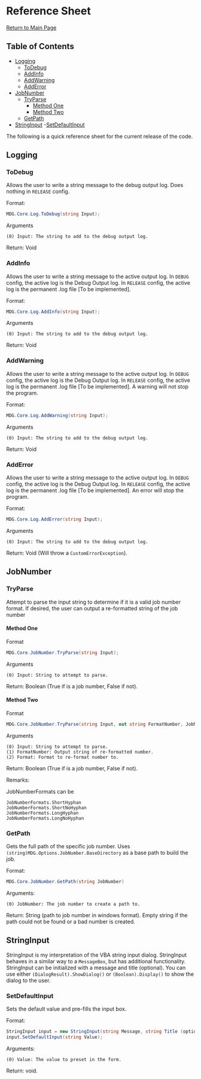# Reference Sheet
[Return to Main Page](README.md)

## Table of Contents
- [Logging](#Logging)
  - [ToDebug](#ToDebug)
  - [AddInfo](#AddInfo)
  - [AddWarning](#AddWarning)
  - [AddError](#AddError)
- [JobNumber](#JobNumber)
    - [TryParse](#TryParse)
        - [Method One](#Method-One)
        - [Method Two](#Method-Two)
    - [GetPath](#GetPath)
- [StringInput](#StringInput)
  -[SetDefaultInput](#SetDefaultInput)

The following is a quick reference sheet for the current release of the code.
## Logging
### ToDebug
Allows the user to write a string message to the debug output log. Does nothing in `RELEASE` config.

Format: 
```csharp
MDG.Core.Log.ToDebug(string Input);
```
Arguments
```
(0) Input: The string to add to the debug output log.
```
Return: Void
### AddInfo
Allows the user to write a string message to the active output log. In `DEBUG` config, the active log is the Debug Output log. In `RELEASE` config, the active log is the permanent .log file [To be implemented].

Format: 
```csharp
MDG.Core.Log.AddInfo(string Input);
```
Arguments
```
(0) Input: The string to add to the debug output log.
```
Return: Void
### AddWarning
Allows the user to write a string message to the active output log. In `DEBUG` config, the active log is the Debug Output log. In `RELEASE` config, the active log is the permanent .log file [To be implemented]. A warning will not stop the program.

Format: 
```csharp
MDG.Core.Log.AddWarning(string Input);
```
Arguments
```
(0) Input: The string to add to the debug output log.
```
Return: Void
### AddError
Allows the user to write a string message to the active output log. In `DEBUG` config, the active log is the Debug Output log. In `RELEASE` config, the active log is the permanent .log file [To be implemented]. An error will stop the program.

Format: 
```csharp
MDG.Core.Log.AddError(string Input);
```
Arguments
```
(0) Input: The string to add to the debug output log.
```
Return: Void (Will throw a `CustomErrorException`).
## JobNumber
### TryParse
Attempt to parse the input string to determine if it is a valid job number format. If desired, the user can output a re-formatted string of the job number
#### Method One
Format
```csharp
MDG.Core.JobNumber.TryParse(string Input);
```
Arguments
```
(0) Input: String to attempt to parse.
```
Return: Boolean (True if is a job number, False if not).
#### Method Two
Format
```csharp
MDG.Core.JobNumber.TryParse(string Input, out string FormatNumber, JobNumberFormats Format);
```
Arguments
```
(0) Input: String to attempt to parse.
(1) FormatNumber: Output string of re-formatted number.
(2) Format: Format to re-format number to.
```
Return: Boolean (True if is a job number, False if not).

Remarks:

JobNumberFormats can be
```
JobNumberFormats.ShortHyphan
JobNumberFormats.ShortNoHyphan
JobNumberFormats.LongHyphan
JobNumberFormats.LongNoHyphan
```

### GetPath
Gets the full path of the specific job number. Uses `(string)MDG.Options.JobNumber.BaseDirectory` as a base path to build the job.

Format:
```csharp
MDG.Core.JobNumber.GetPath(string JobNumber)
```
Arguments:
```
(0) JobNumber: The job number to create a path to.
```
Return: String (path to job number in windows format). Empty string if the path could not be found or a bad number is created.

## StringInput
StringInput is my interpretation of the VBA string input dialog. StringInput behaves in a similar way to a `MessageBox`, but has additional functionality. StringInput can be initialized with a message and title (optional). You can use either `(DialogResult).ShowDialog()` or `(Boolean).Display()` to show the dialog to the user.
### SetDefaultInput
Sets the default value and pre-fills the input box.

Format:
```csharp
StringInput input = new StringInput(string Message, string Title (optional));
input.SetDefaultInput(string Value);
```
Arguments:
```
(0) Value: The value to preset in the form.
```
Return: void.